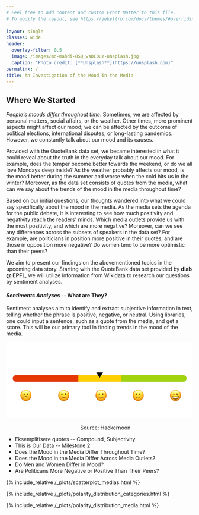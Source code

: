 ```yaml
---
# Feel free to add content and custom Front Matter to this file.
# To modify the layout, see https://jekyllrb.com/docs/themes/#overriding-theme-defaults

layout: single
classes: wide
header:
  overlay-filter: 0.5
  image: /images/md-mahdi-8SQ_wsDC0uY-unsplash.jpg
  caption: "Photo credit: [**Unsplash**](https://unsplash.com)"
permalink: /
title: An Investigation of the Mood in the Media
---
```


## Where We Started

_People's moods differ throughout time_. Sometimes, we are affected by personal matters, social affairs, or the weather. Other times, more prominent aspects might affect our mood; we can be affected by the outcome of political elections, international disputes, or long-lasting pandemics. However, we constantly talk about our mood and its causes.

Provided with the QuoteBank data set, we became interested in what it could reveal about the truth in the everyday talk about our mood. For example, does the temper become better towards the weekend, or do we all love Mondays deep inside? As the weather probably affects our mood, is the mood better during the summer and worse when the cold hits us in the winter? Moreover, as the data set consists of quotes from the media, what can we say about the trends of the mood in the media throughout time?

Based on our initial questions, our thoughts wandered into what we could say specifically about the mood in the media. As the media sets the agenda for the public debate, it is interesting to see how much positivity and negativity reach the readers' minds. Which media outlets provide us with the most positivity, and which are more negative? Moreover, can we see any differences across the subsets of speakers in the data set? For example, are politicians in position more positive in their quotes, and are those in opposition more negative? Do women tend to be more optimistic than their peers?

We aim to present our findings on the abovementioned topics in the upcoming data story. Starting with the QuoteBank data set provided by **dlab @ EPFL**, we will utilize information from Wikidata to research our questions by sentiment analyses.

#### _Sentiments Analyses_ -- What are They?

Sentiment analyses aim to identify and extract subjective information in text, telling whether the phrase is positive, negative, or neutral. Using libraries, one could input a sentence, such as a quote from the media, and get a score. This will be our primary tool in finding trends in the mood of the media.

![](./images/sentiment_tweets.gif)

<figcaption style="position: relative; left: 200px">Source: Hackernoon</figcaption>

- Eksemplifisere quotes -- Compound, Subjectivity
- This is Our Data -- Milestone 2
- Does the Mood in the Media Differ Throughout Time?
- Does the Mood in the Media Differ Across Media Outlets?
- Do Men and Women Differ in Mood?
- Are Politicans More Negative or Positive Than Their Peers?



{% include_relative /_plots/scatterplot_medias.html %}

{% include_relative /_plots/polarity_distribution_categories.html %}

{% include_relative /_plots/polarity_distribution_media.html %}



